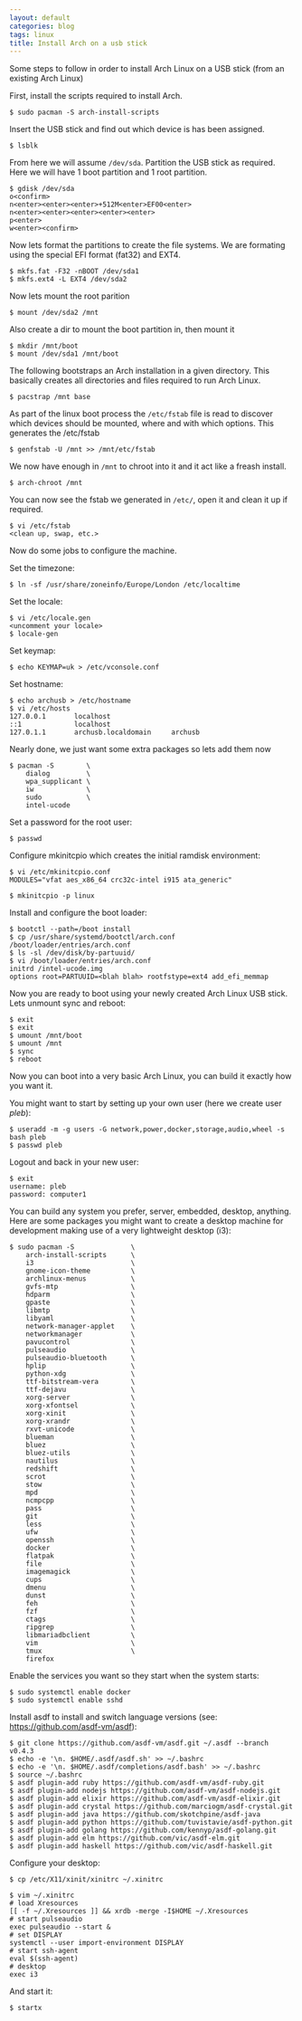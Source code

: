 ```yaml
---
layout: default
categories: blog
tags: linux
title: Install Arch on a usb stick
---
```

Some steps to follow in order to install Arch Linux on a USB stick (from an existing Arch Linux)

First, install the scripts required to install Arch.

    $ sudo pacman -S arch-install-scripts

Insert the USB stick and find out which device is has been assigned.

    $ lsblk

From here we will assume `/dev/sda`.
Partition the USB stick as required. Here we will have 1 boot partition and 1 root partition.

    $ gdisk /dev/sda
    o<confirm>
    n<enter><enter><enter>+512M<enter>EF00<enter>
    n<enter><enter><enter><enter><enter>
    p<enter>
    w<enter><confirm>

Now lets format the partitions to create the file systems. We are formating using the
special EFI format (fat32) and EXT4.

    $ mkfs.fat -F32 -nBOOT /dev/sda1
    $ mkfs.ext4 -L EXT4 /dev/sda2

Now lets mount the root parition

    $ mount /dev/sda2 /mnt

Also create a dir to mount the boot partition in, then mount it

    $ mkdir /mnt/boot
    $ mount /dev/sda1 /mnt/boot

The following bootstraps an Arch installation in a given directory. This basically
creates all directories and files required to run Arch Linux.

    $ pacstrap /mnt base

As part of the linux boot process the `/etc/fstab` file is read to discover which
devices should be mounted, where and with which options. This generates the /etc/fstab

    $ genfstab -U /mnt >> /mnt/etc/fstab

We now have enough in `/mnt` to chroot into it and it act like a freash install.

    $ arch-chroot /mnt

You can now see the fstab we generated in `/etc/`, open it and clean it up if required.

    $ vi /etc/fstab
    <clean up, swap, etc.>

Now do some jobs to configure the machine.

Set the timezone:

    $ ln -sf /usr/share/zoneinfo/Europe/London /etc/localtime

Set the locale:

    $ vi /etc/locale.gen
    <uncomment your locale>
    $ locale-gen

Set keymap:

    $ echo KEYMAP=uk > /etc/vconsole.conf

Set hostname:

    $ echo archusb > /etc/hostname
    $ vi /etc/hosts
    127.0.0.1       localhost
    ::1             localhost
    127.0.1.1       archusb.localdomain     archusb

Nearly done, we just want some extra packages so lets add them now

    $ pacman -S        \
        dialog         \
        wpa_supplicant \
        iw             \
        sudo           \
        intel-ucode

Set a password for the root user:

    $ passwd

Configure mkinitcpio which creates the initial ramdisk environment:

    $ vi /etc/mkinitcpio.conf
    MODULES="vfat aes_x86_64 crc32c-intel i915 ata_generic"

    $ mkinitcpio -p linux

Install and configure the boot loader:

    $ bootctl --path=/boot install
    $ cp /usr/share/systemd/bootctl/arch.conf /boot/loader/entries/arch.conf
    $ ls -sl /dev/disk/by-partuuid/
    $ vi /boot/loader/entries/arch.conf
    initrd /intel-ucode.img
    options root=PARTUUID=<blah blah> rootfstype=ext4 add_efi_memmap

Now you are ready to boot using your newly created Arch Linux USB stick. Lets unmount
sync and reboot:

    $ exit
    $ exit
    $ umount /mnt/boot
    $ umount /mnt
    $ sync
    $ reboot

Now you can boot into a very basic Arch Linux, you can build it exactly how you want it.

You might want to start by setting up your own user (here we create user *pleb*):

    $ useradd -m -g users -G network,power,docker,storage,audio,wheel -s bash pleb
    $ passwd pleb

Logout and back in your new user:

    $ exit
    username: pleb
    password: computer1

You can build any system you prefer, server, embedded, desktop, anything.
Here are some packages you might want to create a desktop machine for development
making use of a very lightweight desktop (i3):

    $ sudo pacman -S              \
        arch-install-scripts      \
        i3                        \
        gnome-icon-theme          \
        archlinux-menus           \
        gvfs-mtp                  \
        hdparm                    \
        gpaste                    \
        libmtp                    \
        libyaml                   \
        network-manager-applet    \
        networkmanager            \
        pavucontrol               \
        pulseaudio                \
        pulseaudio-bluetooth      \
        hplip                     \
        python-xdg                \
        ttf-bitstream-vera        \
        ttf-dejavu                \
        xorg-server               \
        xorg-xfontsel             \
        xorg-xinit                \
        xorg-xrandr               \
        rxvt-unicode              \
        blueman                   \
        bluez                     \
        bluez-utils               \
        nautilus                  \
        redshift                  \
        scrot                     \
        stow                      \
        mpd                       \
        ncmpcpp                   \
        pass                      \
        git                       \
        less                      \
        ufw                       \
        openssh                   \
        docker                    \
        flatpak                   \
        file                      \
        imagemagick               \
        cups                      \
        dmenu                     \
        dunst                     \
        feh                       \
        fzf                       \
        ctags                     \
        ripgrep                   \
        libmariadbclient          \
        vim                       \
        tmux                      \
        firefox

Enable the services you want so they start when the system starts:

    $ sudo systemctl enable docker
    $ sudo systemctl enable sshd

Install asdf to install and switch language versions (see: https://github.com/asdf-vm/asdf):

    $ git clone https://github.com/asdf-vm/asdf.git ~/.asdf --branch v0.4.3
    $ echo -e '\n. $HOME/.asdf/asdf.sh' >> ~/.bashrc
    $ echo -e '\n. $HOME/.asdf/completions/asdf.bash' >> ~/.bashrc
    $ source ~/.bashrc
    $ asdf plugin-add ruby https://github.com/asdf-vm/asdf-ruby.git
    $ asdf plugin-add nodejs https://github.com/asdf-vm/asdf-nodejs.git
    $ asdf plugin-add elixir https://github.com/asdf-vm/asdf-elixir.git
    $ asdf plugin-add crystal https://github.com/marciogm/asdf-crystal.git
    $ asdf plugin-add java https://github.com/skotchpine/asdf-java
    $ asdf plugin-add python https://github.com/tuvistavie/asdf-python.git
    $ asdf plugin-add golang https://github.com/kennyp/asdf-golang.git
    $ asdf plugin-add elm https://github.com/vic/asdf-elm.git
    $ asdf plugin-add haskell https://github.com/vic/asdf-haskell.git

Configure your desktop:

    $ cp /etc/X11/xinit/xinitrc ~/.xinitrc

    $ vim ~/.xinitrc
    # load Xresources
    [[ -f ~/.Xresources ]] && xrdb -merge -I$HOME ~/.Xresources
    # start pulseaudio
    exec pulseaudio --start &
    # set DISPLAY
    systemctl --user import-environment DISPLAY
    # start ssh-agent
    eval $(ssh-agent)
    # desktop
    exec i3

And start it:

    $ startx

